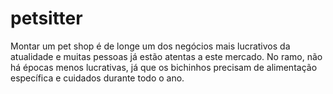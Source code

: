 # petsitter
 Montar um pet shop é de longe um dos negócios mais lucrativos da atualidade e muitas pessoas já estão atentas a este mercado. No ramo, não há épocas menos lucrativas, já que os bichinhos precisam de alimentação específica e cuidados durante todo o ano.
